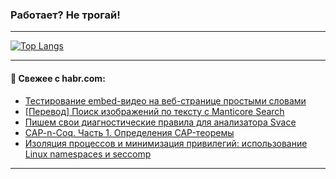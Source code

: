### Работает? Не трогай!

---
<!--
#### 🛠️ Technical stack:

![Java](https://img.shields.io/badge/Java-informational?logo=Oracle&style=flat&logoColor=white&color=FF4500)
![Kotlin](https://img.shields.io/badge/Kotlin-informational?logo=Kotlin&style=flat&logoColor=white&color=774D97)
![TS](https://img.shields.io/badge/TypeScript-informational?logo=typeScript&style=flat&logoColor=black&color=017acc)
![Python](https://img.shields.io/badge/Python-informational?logo=Python&style=flat&logoColor=black&color=ffdd54) <br>
![Spring](https://img.shields.io/badge/Spring-informational?logo=Spring&style=flat&logoColor=white&color=6DB33F) 
![SpringBoot](https://img.shields.io/badge/SpringBoot-informational?logo=SpringBoot&style=flat&logoColor=white&color=6DB33F)
![Nest](https://img.shields.io/badge/NestJS-informational?logo=NestJS&style=flat&logoColor=white&color=E0234E) 
![NodeJS](https://img.shields.io/badge/NodeJS-informational?logo=node.js&style=flat&logoColor=white&color=70A760)<br>
![PostgreSQL](https://img.shields.io/badge/PostgreSQL-informational?logo=PostgreSQL&style=flat&logoColor=white&color=DAA520)
![MongoDB](https://img.shields.io/badge/MongoDB-informational?logo=MongoDB&style=flat&logoColor=white&color=870000)
![Apache](https://img.shields.io/badge/Apache-informational?logo=apache&style=flat&logoColor=white&color=f74e28)

___ 
-->

<!--- #### 🛠️ : --->

[![Top Langs](https://github-readme-stats-82jvfl3w3-advtsettinggmailcoms-projects.vercel.app/api/top-langs/?username=zloylis&langs_count=10&hide_title=true&title_color=e6edf3&size_weight=0.5&count_weight=0.5&layout=compact&hide_progress=true&hide_border=true&theme=dracula)](https://github.com/zloylis)

<!---


####  :octocat:&nbsp;&nbsp; Статистика:

![GitHub stats](https://github-readme-stats-u2qms2cxw-advtsettinggmailcoms-projects.vercel.app/api?username=zloylis&show_icons=true&hide_border=true&theme=dracula&title_color=e6edf3&include_all_commits=true&count_private=true&hide_rank=false&hide_title=true&rank_icon=github)
-->
---

#### 💬 Свежее с habr.com:

<!-- BLOG-POST-LIST:START -->
- [Тестирование embed-видео на веб-странице простыми словами](https://habr.com/ru/articles/870940/?utm_source=habrahabr&utm_medium=rss&utm_campaign=870940)
- [[Перевод] Поиск изображений по тексту с Manticore Search](https://habr.com/ru/articles/870782/?utm_source=habrahabr&utm_medium=rss&utm_campaign=870782)
- [Пишем свои диагностические правила для анализатора Svace](https://habr.com/ru/companies/ncloudtech/articles/870618/?utm_source=habrahabr&utm_medium=rss&utm_campaign=870618)
- [CAP-n-Coq. Часть 1. Определения CAP-теоремы](https://habr.com/ru/articles/870864/?utm_source=habrahabr&utm_medium=rss&utm_campaign=870864)
- [Изоляция процессов и минимизация привилегий: использование Linux namespaces и seccomp](https://habr.com/ru/companies/selectel/articles/866942/?utm_source=habrahabr&utm_medium=rss&utm_campaign=866942)
<!-- BLOG-POST-LIST:END -->

---
